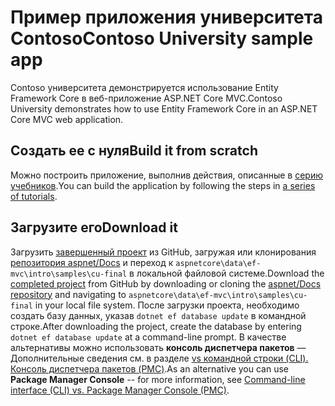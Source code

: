 # <a name="contoso-university-sample-app"></a><span data-ttu-id="cde80-101">Пример приложения университета Contoso</span><span class="sxs-lookup"><span data-stu-id="cde80-101">Contoso University sample app</span></span>

<span data-ttu-id="cde80-102">Contoso университета демонстрируется использование Entity Framework Core в веб-приложение ASP.NET Core MVC.</span><span class="sxs-lookup"><span data-stu-id="cde80-102">Contoso University demonstrates how to use Entity Framework Core in an ASP.NET Core MVC web application.</span></span>

## <a name="build-it-from-scratch"></a><span data-ttu-id="cde80-103">Создать ее с нуля</span><span class="sxs-lookup"><span data-stu-id="cde80-103">Build it from scratch</span></span>

<span data-ttu-id="cde80-104">Можно построить приложение, выполнив действия, описанные в [серию учебников](https://docs.microsoft.com/aspnet/core/data/ef-mvc/intro).</span><span class="sxs-lookup"><span data-stu-id="cde80-104">You can build the application by following the steps in [a series of tutorials](https://docs.microsoft.com/aspnet/core/data/ef-mvc/intro).</span></span>

## <a name="download-it"></a><span data-ttu-id="cde80-105">Загрузите его</span><span class="sxs-lookup"><span data-stu-id="cde80-105">Download it</span></span>

<span data-ttu-id="cde80-106">Загрузить [завершенный проект](https://github.com/aspnet/Docs/tree/master/aspnetcore/data/ef-mvc/intro/samples/cu-final) из GitHub, загружая или клонирования [репозитория aspnet/Docs](https://github.com/aspnet/Docs) и переход к `aspnetcore\data\ef-mvc\intro\samples\cu-final` в локальной файловой системе.</span><span class="sxs-lookup"><span data-stu-id="cde80-106">Download the [completed project](https://github.com/aspnet/Docs/tree/master/aspnetcore/data/ef-mvc/intro/samples/cu-final) from GitHub by downloading or cloning the [aspnet/Docs repository](https://github.com/aspnet/Docs) and navigating to `aspnetcore\data\ef-mvc\intro\samples\cu-final` in your local file system.</span></span>  <span data-ttu-id="cde80-107">После загрузки проекта, необходимо создать базу данных, указав `dotnet ef database update` в командной строке.</span><span class="sxs-lookup"><span data-stu-id="cde80-107">After downloading the project, create the database by entering `dotnet ef database update` at a command-line prompt.</span></span> <span data-ttu-id="cde80-108">В качестве альтернативы можно использовать **консоль диспетчера пакетов** — Дополнительные сведения см. в разделе [vs командной строки (CLI). Консоль диспетчера пакетов (PMC)](https://docs.microsoft.com/aspnet/core/data/ef-mvc/migrations#command-line-interface-cli-vs-package-manager-console-pmc).</span><span class="sxs-lookup"><span data-stu-id="cde80-108">As an alternative you can use **Package Manager Console** -- for more information, see [Command-line interface (CLI) vs. Package Manager Console (PMC)](https://docs.microsoft.com/aspnet/core/data/ef-mvc/migrations#command-line-interface-cli-vs-package-manager-console-pmc).</span></span>
